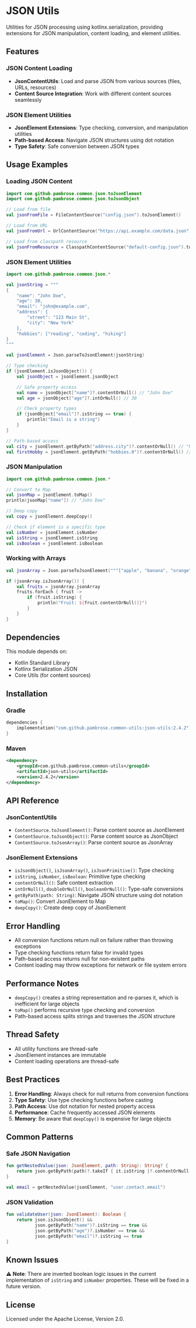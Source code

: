 # JSON Utils

Utilities for JSON processing using kotlinx.serialization, providing extensions for JSON manipulation, content loading,
and element utilities.

## Features

### JSON Content Loading

- **JsonContentUtils**: Load and parse JSON from various sources (files, URLs, resources)
- **Content Source Integration**: Work with different content sources seamlessly

### JSON Element Utilities

- **JsonElement Extensions**: Type checking, conversion, and manipulation utilities
- **Path-based Access**: Navigate JSON structures using dot notation
- **Type Safety**: Safe conversion between JSON types

## Usage Examples

### Loading JSON Content

```kotlin
import com.github.pambrose.common.json.toJsonElement
import com.github.pambrose.common.json.toJsonObject

// Load from file
val jsonFromFile = FileContentSource("config.json").toJsonElement()

// Load from URL
val jsonFromUrl = UrlContentSource("https://api.example.com/data.json").toJsonObject()

// Load from classpath resource
val jsonFromResource = ClasspathContentSource("default-config.json").toJsonElement()
```

### JSON Element Utilities

```kotlin
import com.github.pambrose.common.json.*

val jsonString = """
{
    "name": "John Doe",
    "age": 30,
    "email": "john@example.com",
    "address": {
        "street": "123 Main St",
        "city": "New York"
    },
    "hobbies": ["reading", "coding", "hiking"]
}
"""

val jsonElement = Json.parseToJsonElement(jsonString)

// Type checking
if (jsonElement.isJsonObject()) {
    val jsonObject = jsonElement.jsonObject

    // Safe property access
    val name = jsonObject["name"]?.contentOrNull() // "John Doe"
    val age = jsonObject["age"]?.intOrNull() // 30

    // Check property types
    if (jsonObject["email"]?.isString == true) {
        println("Email is a string")
    }
}

// Path-based access
val city = jsonElement.getByPath("address.city")?.contentOrNull() // "New York"
val firstHobby = jsonElement.getByPath("hobbies.0")?.contentOrNull() // "reading"
```

### JSON Manipulation

```kotlin
import com.github.pambrose.common.json.*

// Convert to Map
val jsonMap = jsonElement.toMap()
println(jsonMap["name"]) // "John Doe"

// Deep copy
val copy = jsonElement.deepCopy()

// Check if element is a specific type
val isNumber = jsonElement.isNumber
val isString = jsonElement.isString
val isBoolean = jsonElement.isBoolean
```

### Working with Arrays

```kotlin
val jsonArray = Json.parseToJsonElement("""["apple", "banana", "orange"]""")

if (jsonArray.isJsonArray()) {
    val fruits = jsonArray.jsonArray
    fruits.forEach { fruit ->
        if (fruit.isString) {
            println("Fruit: ${fruit.contentOrNull()}")
        }
    }
}
```

## Dependencies

This module depends on:

- Kotlin Standard Library
- Kotlinx Serialization JSON
- Core Utils (for content sources)

## Installation

### Gradle

```kotlin
dependencies {
    implementation("com.github.pambrose.common-utils:json-utils:2.4.2")
}
```

### Maven

```xml
<dependency>
    <groupId>com.github.pambrose.common-utils</groupId>
    <artifactId>json-utils</artifactId>
    <version>2.4.2</version>
</dependency>
```

## API Reference

### JsonContentUtils

- `ContentSource.toJsonElement()`: Parse content source as JsonElement
- `ContentSource.toJsonObject()`: Parse content source as JsonObject
- `ContentSource.toJsonArray()`: Parse content source as JsonArray

### JsonElement Extensions

- `isJsonObject()`, `isJsonArray()`, `isJsonPrimitive()`: Type checking
- `isString`, `isNumber`, `isBoolean`: Primitive type checking
- `contentOrNull()`: Safe content extraction
- `intOrNull()`, `doubleOrNull()`, `booleanOrNull()`: Type-safe conversions
- `getByPath(path: String)`: Navigate JSON structure using dot notation
- `toMap()`: Convert JsonElement to Map
- `deepCopy()`: Create deep copy of JsonElement

## Error Handling

- All conversion functions return null on failure rather than throwing exceptions
- Type checking functions return false for invalid types
- Path-based access returns null for non-existent paths
- Content loading may throw exceptions for network or file system errors

## Performance Notes

- `deepCopy()` creates a string representation and re-parses it, which is inefficient for large objects
- `toMap()` performs recursive type checking and conversion
- Path-based access splits strings and traverses the JSON structure

## Thread Safety

- All utility functions are thread-safe
- JsonElement instances are immutable
- Content loading operations are thread-safe

## Best Practices

1. **Error Handling**: Always check for null returns from conversion functions
2. **Type Safety**: Use type checking functions before casting
3. **Path Access**: Use dot notation for nested property access
4. **Performance**: Cache frequently accessed JSON elements
5. **Memory**: Be aware that `deepCopy()` is expensive for large objects

## Common Patterns

### Safe JSON Navigation

```kotlin
fun getNestedValue(json: JsonElement, path: String): String? {
    return json.getByPath(path)?.takeIf { it.isString }?.contentOrNull()
}

val email = getNestedValue(jsonElement, "user.contact.email")
```

### JSON Validation

```kotlin
fun validateUser(json: JsonElement): Boolean {
    return json.isJsonObject() &&
           json.getByPath("name")?.isString == true &&
           json.getByPath("age")?.isNumber == true &&
           json.getByPath("email")?.isString == true
}
```

## Known Issues

⚠️ **Note**: There are inverted boolean logic issues in the current implementation of `isString` and `isNumber`
properties. These will be fixed in a future version.

## License

Licensed under the Apache License, Version 2.0.
